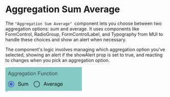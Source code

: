 # Aggregation Sum Average

The `"Aggregation Sum Average" `component lets you choose between two aggregation options: sum and average. It uses components like FormControl, RadioGroup, FormControlLabel, and Typography from MUI to handle these choices and show an alert when necessary.

The component's logic involves managing which aggregation option you've selected, showing an alert if the showAlert prop is set to true, and reacting to changes when you pick an aggregation option.

![AggregationSumAverage](../../../assets/aggregation.png)
